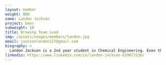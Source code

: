 ```yaml
---
layout: member
weight: 800
name: Landon Jackson
project: beer
subweight: 10
title: Brewing Team Lead
img: /assets/images/members/landon.jpg
email: jacksonlandon117@gmail.com
biography: >
  Landon Jackson is a 2nd year student in Chemical Engineering. Even though it is his first year as part of Envision, he is already having a profound impact on the automated brewing project, CHBeer. Within a few months of becoming lead, CHBeer has already synthesized an industrial standard product and gained department and international recognition. He is committed to learning more about the unit operations and chemical processes and their applications within the industry. Landon is dedicated to to his team and believes that hard work and perseverance are key to success.
linkedin: https://www.linkedin.com/in/landon-jackson-62907313b/
---
```

